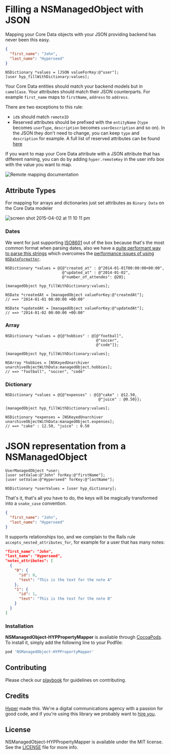 # Filling a NSManagedObject with JSON

Mapping your Core Data objects with your JSON providing backend has never been this easy. 

```json
{
  "first_name": "John",
  "last_name": "Hyperseed"
}
```

``` objc
NSDictionary *values = [JSON valueForKey:@"user"];
[user hyp_fillWithDictionary:values];
```

Your Core Data entities should match your backend models but in `camelCase`. Your attributes should match their JSON counterparts. For example `first_name` maps to `firstName`, `address` to `address`.

There are two exceptions to this rule:

* `id`s should match `remoteID`
* Reserved attributes should be prefixed with the `entityName` (`type` becomes `userType`, `description` becomes `userDescription` and so on). In the JSON they don't need to change, you can keep `type` and `description` for example. A full list of reserved attributes can be found [here](https://github.com/hyperoslo/NSManagedObject-HYPPropertyMapper/blob/master/Source/NSManagedObject%2BHYPPropertyMapper.m#L265)

If you want to map your Core Data attribute with a JSON attribute that has different naming, you can do by adding `hyper.remoteKey` in the user info box with the value you want to map.

![Remote mapping documentation](https://raw.githubusercontent.com/hyperoslo/NSManagedObject-HYPPropertyMapper/master/Resources/userInfo_documentation.png)

## Attribute Types

For mapping for arrays and dictionaries just set attributes as `Binary Data` on the Core Data modeler

![screen shot 2015-04-02 at 11 10 11 pm](https://cloud.githubusercontent.com/assets/1088217/6973785/7d3767dc-d98d-11e4-8add-9c9421b5ed47.png)

### Dates

We went for just supporting [ISO8601](http://en.wikipedia.org/wiki/ISO_8601) out of the box because that's the most common format when parsing dates, also we have a [quite performant way to parse this strings](https://github.com/hyperoslo/NSManagedObject-HYPPropertyMapper/blob/master/Source/NSManagedObject%2BHYPPropertyMapper.m#L272-L319) which overcomes the [performance issues of using `NSDateFormatter`](http://blog.soff.es/how-to-drastically-improve-your-app-with-an-afternoon-and-instruments/).

```objc
NSDictionary *values = @{@"created_at" : @"2014-01-01T00:00:00+00:00",
                         @"updated_at" : @"2014-01-02",
                         @"number_of_attendes": @20};

[managedObject hyp_fillWithDictionary:values];

NSDate *createdAt = [managedObject valueForKey:@"createdAt"];
// ==> "2014-01-01 00:00:00 +00:00" 

NSDate *updatedAt = [managedObject valueForKey:@"updatedAt"];
// ==> "2014-01-02 00:00:00 +00:00" 
```

### Array
```objc
NSDictionary *values = @{@"hobbies" : @[@"football",
                                        @"soccer",
                                        @"code"]};

[managedObject hyp_fillWithDictionary:values];

NSArray *hobbies = [NSKeyedUnarchiver unarchiveObjectWithData:managedObject.hobbies];
// ==> "football", "soccer", "code" 
```

### Dictionary
```objc
NSDictionary *values = @{@"expenses" : @{@"cake" : @12.50,
                                         @"juice" : @0.50}};

[managedObject hyp_fillWithDictionary:values];

NSDictionary *expenses = [NSKeyedUnarchiver unarchiveObjectWithData:managedObject.expenses];
// ==> "cake" : 12.50, "juice" : 0.50
```

# JSON representation from a NSManagedObject

``` objc
UserManagedObject *user;
[user setValue:@"John" forKey:@"firstName"];
[user setValue:@"Hyperseed" forKey:@"lastName"];

NSDictionary *userValues = [user hyp_dictionary];
```

That's it, that's all you have to do, the keys will be magically transformed into a `snake_case` convention.

```json
{
  "first_name": "John",
  "last_name": "Hyperseed"
}
```

It supports relationships too, and we complain to the Rails rule `accepts_nested_attributes_for`, for example for a user that has many notes:

```json
"first_name": "John",
"last_name": "Hyperseed",
"notes_attributes": [
  {
    "0": {
      "id": 0,
      "text": "This is the text for the note A"
    },
    "1": {
      "id": 1,
      "text": "This is the text for the note B"
    }
  }
]
```

### Installation

**NSManagedObject-HYPPropertyMapper** is available through [CocoaPods](http://cocoapods.org). To install it, simply add the following line to your Podfile:

```ruby
pod 'NSManagedObject-HYPPropertyMapper'
```

## Contributing

Please check our [playbook](https://github.com/hyperoslo/playbook/blob/master/GIT_AND_GITHUB.md) for guidelines on contributing.

## Credits

[Hyper](http://hyper.no) made this. We're a digital communications agency with a passion for good code,
and if you're using this library we probably want to [hire you](http://www.hyper.no/jobs/ios-developer).

## License

NSManagedObject-HYPPropertyMapper is available under the MIT license. See the [LICENSE](https://raw.githubusercontent.com/hyperoslo/NSManagedObject-HYPPropertyMapper/master/LICENSE.md) file for more info.
